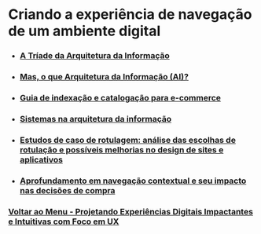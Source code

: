 # Criando a experiência de navegação de um ambiente digital

- ### [A Tríade da Arquitetura da Informação](./Material-Estudo/triadeAI.md)

- ### [Mas, o que Arquitetura da Informação (AI)?](./Material-Estudo/OqueEhAI.md)

- ### [Guia de indexação e catalogação para e-commerce](./Material-Estudo/guiaIndexacaoCatalogacao-eComerce.md)

- ### [Sistemas na arquitetura da informação](./Material-Estudo/sitemasAI.md)

- ### [Estudos de caso de rotulagem: análise das escolhas de rotulação e possíveis melhorias no design de sites e aplicativos](./Material-Estudo/casosDeRotulagem.md)

- ### [Aprofundamento em navegação contextual e seu impacto nas decisões de compra](./Material-Estudo/navegacaoContextual.md)

### [Voltar ao Menu - Projetando Experiências Digitais Impactantes e Intuitivas com Foco em UX](../menu.md)
